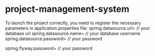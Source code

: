 # project-management-system
To launch the project correctly, you need to register the necessary parameters in application.properties file:
spring.datasource.url= // your database url
spring.datasource.name= // your database username
spring.datasource.password= // your password

spring.flyway.password= // your password
